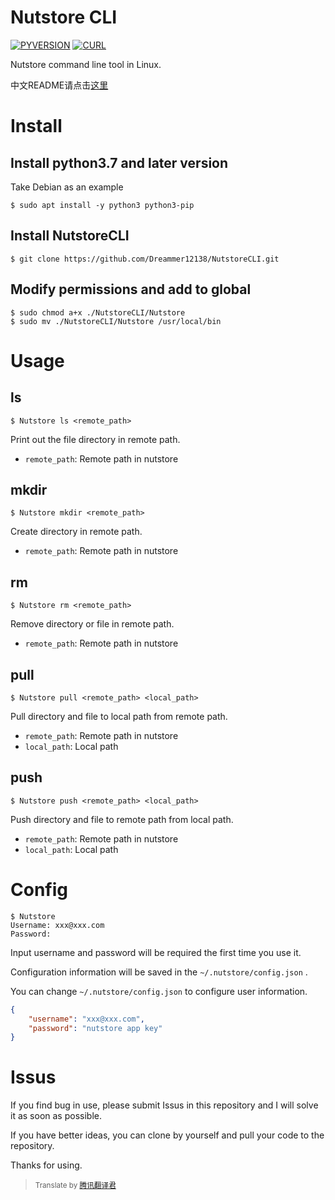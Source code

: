 <h1>Nutstore CLI</h1>

[![PYVERSION](https://img.shields.io/badge/Python-3.7.3-blue)](https://www.python.org) 
[![CURL](https://img.shields.io/badge/cURL-green)](http://curl.haxx.se)

Nutstore command line tool in Linux.

中文README请点击[这里](./zh-cn/)

# Install

<h2>Install python3.7 and later version</h2>

Take Debian as an example

```shell
$ sudo apt install -y python3 python3-pip
```

<h2>Install NutstoreCLI</h2>

```shell
$ git clone https://github.com/Dreammer12138/NutstoreCLI.git
```

<h2>Modify permissions and add to global</h2>

```shell
$ sudo chmod a+x ./NutstoreCLI/Nutstore
$ sudo mv ./NutstoreCLI/Nutstore /usr/local/bin
```

# Usage

<h2>ls</h2>

```shell
$ Nutstore ls <remote_path>
```

Print out the file directory in remote path.

- `remote_path`: Remote path in nutstore

<h2>mkdir</h2>

```shell
$ Nutstore mkdir <remote_path>
```

Create directory in remote path.

- `remote_path`: Remote path in nutstore

<h2>rm</h2>

```shell
$ Nutstore rm <remote_path>
```

Remove directory or file in remote path.

- `remote_path`: Remote path in nutstore

<h2>pull</h2>

```shell
$ Nutstore pull <remote_path> <local_path>
```

Pull directory and file to local path from remote path.

- `remote_path`: Remote path in nutstore
- `local_path`: Local path

<h2>push</h2>

```shell
$ Nutstore push <remote_path> <local_path>
```

Push directory and file to remote path from local path.

- `remote_path`: Remote path in nutstore
- `local_path`: Local path

# Config

```shell
$ Nutstore
Username: xxx@xxx.com
Password: 
```

Input username and password will be required the first time you use it.

Configuration information will be saved in the `~/.nutstore/config.json` .

You can change `~/.nutstore/config.json` to configure user information.

```json
{
    "username": "xxx@xxx.com",
    "password": "nutstore app key"
}
```

# Issus

If you find bug in use, please submit Issus in this repository and I will solve it as soon as possible.

If you have better ideas, you can clone by yourself and pull your code to the repository.

Thanks for using.

>  <small>Translate by [腾讯翻译君](https://fanyi.qq.com)</small>